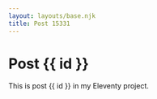 ```yaml
---
layout: layouts/base.njk
title: Post 15331
---
```


# Post {{ id }}

This is post {{ id }} in my Eleventy project.
